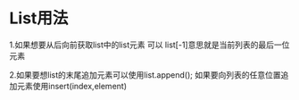 List用法
===
1.如果想要从后向前获取list中的list元素
可以 list[-1]意思就是当前列表的最后一位元素

2.如果要想list的末尾追加元素可以使用list.append();
如果要向列表的任意位置追加元素使用insert(index,element)